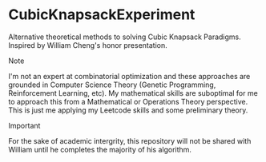 # CubicKnapsackExperiment
Alternative theoretical methods to solving Cubic Knapsack Paradigms. Inspired by William Cheng's honor presentation.

>[!NOTE]
>I'm not an expert at combinatorial optimization and these approaches are grounded in Computer Science Theory (Genetic Programming, Reinforcement Learning, etc).
>My mathematical skills are suboptimal for me to approach this from a Mathematical or Operations Theory perspective. This is just me applying my Leetcode skills and some preliminary theory.

>[!IMPORTANT]
>For the sake of academic intergrity, this repository will not be shared with William until he completes the majority of his algorithm.